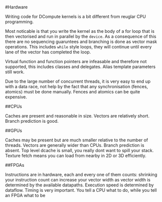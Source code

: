 #Hardware

Writing code for DCompute kernels is a bit different from reuglar CPU programming.

Most noticable is that you write the kernel as the body of a for loop that is then
vectorised and run in parallel by the `device`. As a consequence of this there are
no sequencing guaruntees and branching is done as vector mask operations. This
includes `while` style loops, they will continue until every lane of the vector has
completed the loop.

Virtual function and function pointers are infeasable and therefore not supported,
this includes classes and delegates. Alias template parameters still work.

Due to the large number of concurrent threads, it is very easy to end up with a
data race, not help by the fact that any synchronisation (fences, atomics) must
be done manually. Fences and atomics can be quite expensive.

##CPUs

Caches are present and reasonable in size. Vectors are relatively short. Branch
prediction is good.

##GPUs

Caches may be present but are much smaller relative to the number of threads.
Vectors are generally wider than CPUs. Branch prediction is absent. Top level
dcache is small, you really dont want to spill your stack. Texture fetch means
you can load from nearby in 2D or 3D efficiently.

##FPGAs

Instructions are in hardware, each and every one of them counts: shrinking your
instruction count can increase your vector width as vector width is determined
by the available datapaths. Execution speed is determined by dataflow.
Timing is very important. You tell a CPU what to do, while you tell an FPGA what to be


